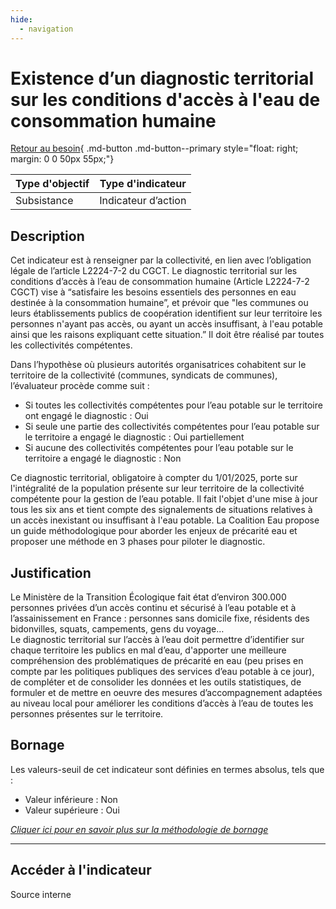 ```yaml
---
hide:
  - navigation
---
```


# Existence d’un diagnostic territorial sur les conditions d'accès à l'eau de consommation humaine 

[Retour au besoin](https://konsilion.github.io/diag360/pages/besoins/bv1){ .md-button .md-button--primary style="float: right; margin: 0 0 50px 55px;"}

|Type d'objectif|Type d'indicateur|
|--|--|
|Subsistance|Indicateur d’action|

## Description

Cet  indicateur  est  à  renseigner  par  la  collectivité,  en  lien  avec  l’obligation  légale  de l’article L2224-7-2 du CGCT. Le  diagnostic  territorial  sur  les  conditions d’accès à l’eau de consommation humaine (Article L2224-7-2 CGCT) vise à “satisfaire les besoins essentiels des personnes en eau destinée  à  la  consommation  humaine”,  et  prévoir  que  "les  communes  ou  leurs établissements  publics  de  coopération  identifient  sur  leur  territoire  les  personnes n'ayant  pas  accès,  ou ayant un accès insuffisant, à l'eau potable ainsi que les raisons expliquant  cette  situation.”  Il  doit  être  réalisé  par  toutes  les  collectivités compétentes. 

Dans l’hypothèse où plusieurs autorités organisatrices cohabitent sur le territoire de la collectivité (communes, syndicats de communes), l’évaluateur procède comme suit : 

* Si  toutes  les  collectivités  compétentes  pour  l’eau potable sur le territoire ont engagé le diagnostic : Oui 
* Si  seule  une  partie  des  collectivités  compétentes  pour  l’eau  potable  sur  le territoire a engagé le diagnostic : Oui partiellement 
* Si  aucune  des  collectivités  compétentes  pour  l’eau  potable  sur  le  territoire a engagé le diagnostic : Non 

Ce diagnostic territorial, obligatoire à compter du 1/01/2025, porte sur l'intégralité de la population présente sur leur territoire de la collectivité compétente pour la gestion de  l’eau  potable.  Il  fait  l'objet  d'une  mise  à  jour tous les six ans et tient compte des signalements  de  situations  relatives  à  un  accès  inexistant  ou  insuffisant  à  l'eau potable. 
La  Coalition  Eau  propose  un  guide  méthodologique  pour  aborder  les  enjeux  de précarité eau et proposer une méthode en 3 phases pour piloter le diagnostic.

## Justification

Le Ministère de la Transition Écologique fait état d’environ 300.000 personnes privées d’un  accès  continu  et  sécurisé  à  l’eau  potable  et  à  l’assainissement  en  France : personnes sans domicile fixe, résidents des bidonvilles, squats, campements, gens du voyage…  
Le  diagnostic  territorial  sur  l’accès  à  l’eau  doit  permettre  d’identifier  sur  chaque territoire  les  publics  en  mal  d’eau,  d'apporter  une  meilleure  compréhension  des problématiques  de  précarité  en  eau  (peu  prises  en  compte  par  les  politiques publiques  des  services  d’eau  potable  à  ce  jour),  de  compléter  et  de  consolider  les données  et  les  outils  statistiques,  de  formuler  et  de  mettre  en  oeuvre  des  mesures d’accompagnement  adaptées  au  niveau  local pour améliorer les conditions d’accès à l’eau de toutes les personnes présentes sur le territoire.

## Bornage

Les valeurs-seuil de cet indicateur sont définies en termes absolus, tels que : 

* Valeur inférieure : Non 
* Valeur supérieure : Oui 
  
*[Cliquer ici pour en savoir plus sur la méthodologie de bornage](https://konsilion.github.io/diag360/pages/indicateurs/methode_bornage)*

---

## Accéder à l'indicateur

Source interne

